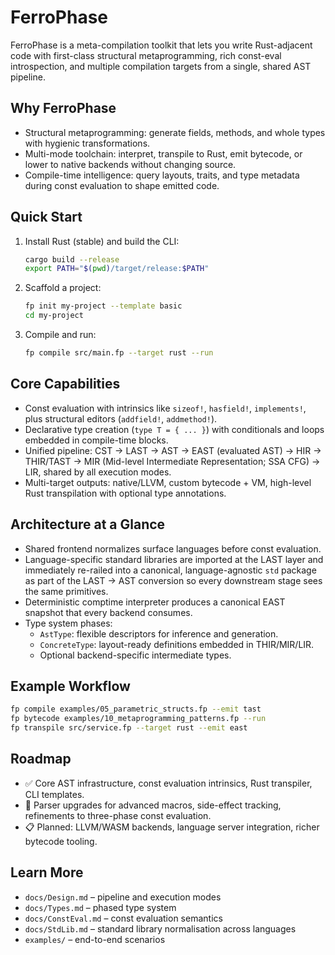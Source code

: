 # FerroPhase

FerroPhase is a meta-compilation toolkit that lets you write Rust-adjacent code with first-class structural metaprogramming, rich const-eval introspection, and multiple compilation targets from a single, shared AST pipeline.

## Why FerroPhase

- Structural metaprogramming: generate fields, methods, and whole types with hygienic transformations.
- Multi-mode toolchain: interpret, transpile to Rust, emit bytecode, or lower to native backends without changing source.
- Compile-time intelligence: query layouts, traits, and type metadata during const evaluation to shape emitted code.

## Quick Start

1. Install Rust (stable) and build the CLI:
   ```bash
   cargo build --release
   export PATH="$(pwd)/target/release:$PATH"
   ```
2. Scaffold a project:
   ```bash
   fp init my-project --template basic
   cd my-project
   ```
3. Compile and run:
   ```bash
   fp compile src/main.fp --target rust --run
   ```

## Core Capabilities

- Const evaluation with intrinsics like `sizeof!`, `hasfield!`, `implements!`, plus structural editors (`addfield!`, `addmethod!`).
- Declarative type creation (`type T = { ... }`) with conditionals and loops embedded in compile-time blocks.
- Unified pipeline: CST → LAST → AST → EAST (evaluated AST) → HIR → THIR/TAST → MIR (Mid-level Intermediate Representation; SSA CFG) → LIR, shared by all execution modes.
- Multi-target outputs: native/LLVM, custom bytecode + VM, high-level Rust transpilation with optional type annotations.

## Architecture at a Glance

- Shared frontend normalizes surface languages before const evaluation.
- Language-specific standard libraries are imported at the LAST layer and immediately re-railed into a canonical, language-agnostic `std` package as part of the LAST → AST conversion so every downstream stage sees the same primitives.
- Deterministic comptime interpreter produces a canonical EAST snapshot that every backend consumes.
- Type system phases:
  - `AstType`: flexible descriptors for inference and generation.
  - `ConcreteType`: layout-ready definitions embedded in THIR/MIR/LIR.
  - Optional backend-specific intermediate types.

## Example Workflow

```bash
fp compile examples/05_parametric_structs.fp --emit tast
fp bytecode examples/10_metaprogramming_patterns.fp --run
fp transpile src/service.fp --target rust --emit east
```

## Roadmap

- ✅ Core AST infrastructure, const evaluation intrinsics, Rust transpiler, CLI templates.
- 🚧 Parser upgrades for advanced macros, side-effect tracking, refinements to three-phase const evaluation.
- 📋 Planned: LLVM/WASM backends, language server integration, richer bytecode tooling.

## Learn More

- `docs/Design.md` – pipeline and execution modes
- `docs/Types.md` – phased type system
- `docs/ConstEval.md` – const evaluation semantics
- `docs/StdLib.md` – standard library normalisation across languages
- `examples/` – end-to-end scenarios
